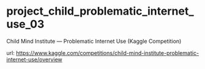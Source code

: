 # project_child_problematic_internet_use_03
Child Mind Institute — Problematic Internet Use (Kaggle Competition)

url: https://www.kaggle.com/competitions/child-mind-institute-problematic-internet-use/overview
